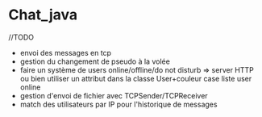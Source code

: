 # Chat_java

//TODO

- envoi des messages en tcp
- gestion du changement de pseudo à la volée
- faire un système de users online/offline/do not disturb => server HTTP ou bien utiliser un attribut dans la classe
  User+couleur case liste user online
- gestion d'envoi de fichier avec TCPSender/TCPReceiver
- match des utilisateurs par IP pour l'historique de messages
